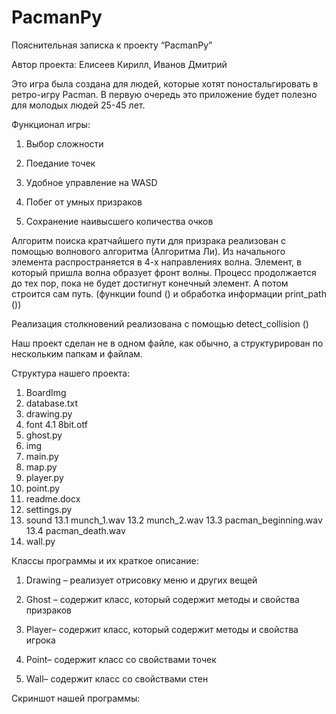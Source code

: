 # PacmanPy
Пояснительная записка к проекту “PacmanPy”

Автор проекта: Елисеев Кирилл, Иванов Дмитрий

Это игра была создана для людей, которые хотят поностальгировать в ретро-игру Pacman. В первую очередь это приложение будет полезно для молодых людей 25-45 лет.

Функционал игры:

   1. Выбор сложности

   2. Поедание точек

   3.  Удобное управление на WASD

   4.  Побег от умных призраков

   5.  Сохранение наивысшего количества очков

Алгоритм поиска кратчайшего пути для призрака реализован с помощью волнового алгоритма (Алгоритма Ли). Из начального элемента распространяется в 4-х направлениях волна. Элемент, в который пришла волна образует фронт волны. Процесс продолжается до тех пор, пока не будет достигнут конечный элемент. А потом строится сам путь. (функции found () и обработка информации print\_path ())

Реализация столкновений реализована с помощью detect\_collision ()

Наш проект сделан не в одном файле, как обычно, а структурирован по нескольким папкам и файлам.

Структура нашего проекта:

   1. BoardImg
   2. database.txt
   3. drawing.py
   4. font
      4.1 8bit.otf
   5. ghost.py
   6. img
   7. main.py
   8. map.py
   9. player.py
   10. point.py
   11. readme.docx
   12. settings.py
   13. sound
   13.1 munch\_1.wav
   13.2 munch\_2.wav
   13.3 pacman\_beginning.wav
   13.4 pacman\_death.wav
   14. wall.py

Классы программы и их краткое описание:

   1. Drawing – реализует отрисовку меню и других вещей

   2. Ghost – содержит класс, который содержит методы и свойства призраков

   3. Player– содержит класс, который содержит методы и свойства игрока
 
   4. Point– содержит класс со свойствами точек

   5. Wall– содержит класс со свойствами стен



Скриншот нашей программы:
